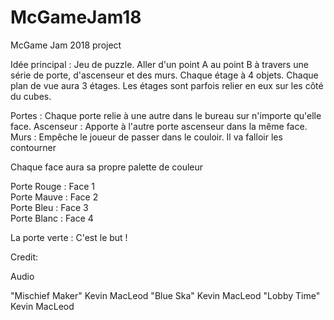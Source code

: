 # McGameJam18
McGame Jam 2018 project

Idée principal : Jeu de puzzle. Aller d'un point A au point B à travers une série de porte, d'ascenseur et des murs.
Chaque étage à 4 objets. Chaque plan de vue aura 3 étages.
Les étages sont parfois relier en eux sur les côté du cubes.

Portes : Chaque porte relie à une autre dans le bureau sur n'importe qu'elle face.
Ascenseur :  Apporte à l'autre porte ascenseur dans la même face.
Murs : Empêche le joueur de passer dans le couloir. Il va falloir les contourner

Chaque face aura sa propre palette de couleur

Porte Rouge : Face 1  
Porte Mauve : Face 2  
Porte Bleu : Face 3  
Porte Blanc : Face 4  

La porte verte : C'est le but !

Credit:

Audio

"Mischief Maker" Kevin MacLeod
"Blue Ska" Kevin MacLeod
"Lobby Time" Kevin MacLeod

